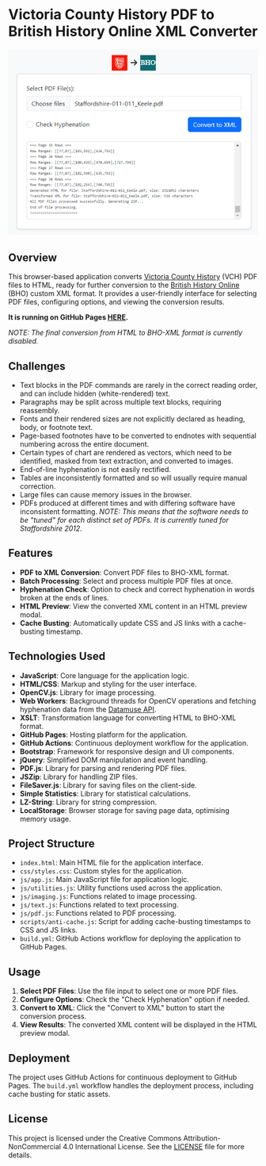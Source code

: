 # Victoria County History PDF to British History Online XML Converter

![img.png](images/screenshot.png)

## Overview

This browser-based application
converts [Victoria County History](https://www.history.ac.uk/research/victoria-county-history) (VCH) PDF files to
HTML, ready for further conversion to
the [British History Online](https://www.british-history.ac.uk/catalogue/source_type/Secondary%20texts) (BHO) custom XML
format. It provides a user-friendly interface for selecting PDF files, configuring options, and
viewing the conversion results.

**It is running on GitHub Pages [HERE](https://docuracy.github.io/VCH-PDF2BHO/).**

*NOTE: The final conversion from HTML to BHO-XML format is currently disabled.*

## Challenges

- Text blocks in the PDF commands are rarely in the correct reading order, and can include hidden (white-rendered) text.
- Paragraphs may be split across multiple text blocks, requiring reassembly.
- Fonts and their rendered sizes are not explicitly declared as heading, body, or footnote text.
- Page-based footnotes have to be converted to endnotes with sequential numbering across the entire document.
- Certain types of chart are rendered as vectors, which need to be identified, masked from text extraction, and
  converted to images.
- End-of-line hyphenation is not easily rectified.
- Tables are inconsistently formatted and so will usually require manual correction.
- Large files can cause memory issues in the browser.
- PDFs produced at different times and with differing software have inconsistent formatting. *NOTE: This means that the
  software needs to be "tuned" for each distinct set of PDFs. It is currently tuned for Staffordshire 2012.*

## Features

- **PDF to XML Conversion**: Convert PDF files to BHO-XML format.
- **Batch Processing**: Select and process multiple PDF files at once.
- **Hyphenation Check**: Option to check and correct hyphenation in words broken at the ends of lines.
- **HTML Preview**: View the converted XML content in an HTML preview modal.
- **Cache Busting**: Automatically update CSS and JS links with a cache-busting timestamp.

## Technologies Used

- **JavaScript**: Core language for the application logic.
- **HTML/CSS**: Markup and styling for the user interface.
- **OpenCV.js**: Library for image processing.
- **Web Workers**: Background threads for OpenCV operations and fetching hyphenation data from
  the [Datamuse API](https://www.datamuse.com/api/).
- **XSLT**: Transformation language for converting HTML to BHO-XML format.
- **GitHub Pages**: Hosting platform for the application.
- **GitHub Actions**: Continuous deployment workflow for the application.
- **Bootstrap**: Framework for responsive design and UI components.
- **jQuery**: Simplified DOM manipulation and event handling.
- **PDF.js**: Library for parsing and rendering PDF files.
- **JSZip**: Library for handling ZIP files.
- **FileSaver.js**: Library for saving files on the client-side.
- **Simple Statistics**: Library for statistical calculations.
- **LZ-String**: Library for string compression.
- **LocalStorage**: Browser storage for saving page data, optimising memory usage.

## Project Structure

- `index.html`: Main HTML file for the application interface.
- `css/styles.css`: Custom styles for the application.
- `js/app.js`: Main JavaScript file for application logic.
- `js/utilities.js`: Utility functions used across the application.
- `js/imaging.js`: Functions related to image processing.
- `js/text.js`: Functions related to text processing.
- `js/pdf.js`: Functions related to PDF processing.
- `scripts/anti-cache.js`: Script for adding cache-busting timestamps to CSS and JS links.
- `build.yml`: GitHub Actions workflow for deploying the application to GitHub Pages.

## Usage

1. **Select PDF Files**: Use the file input to select one or more PDF files.
2. **Configure Options**: Check the "Check Hyphenation" option if needed.
3. **Convert to XML**: Click the "Convert to XML" button to start the conversion process.
4. **View Results**: The converted XML content will be displayed in the HTML preview modal.

## Deployment

The project uses GitHub Actions for continuous deployment to GitHub Pages. The `build.yml` workflow handles the
deployment process, including cache busting for static assets.

## License

This project is licensed under the Creative Commons Attribution-NonCommercial 4.0 International License. See
the [LICENSE](LICENSE.md) file for more details.